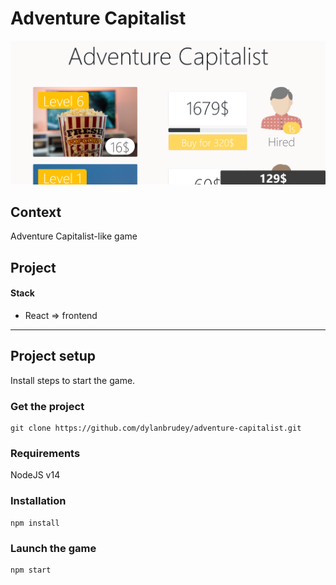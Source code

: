 # Adventure Capitalist

![title](images/screenshots/screenshot-3.png)

## Context
Adventure Capitalist-like game

## Project

#### Stack
* React => frontend

---
## Project setup

Install steps to start the game.

### Get the project

```
git clone https://github.com/dylanbrudey/adventure-capitalist.git
```

### Requirements

NodeJS v14

### Installation
```
npm install
```
### Launch the game
```
npm start
```
